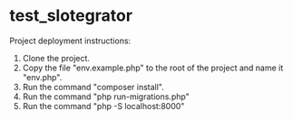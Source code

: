 # test_slotegrator
Project deployment instructions:
1) Clone the project.
2) Copy the file "env.example.php" to the root of the project and name it "env.php".
3) Run the command "composer install".
4) Run the command "php run-migrations.php"
5) Run the command "php -S localhost:8000"
